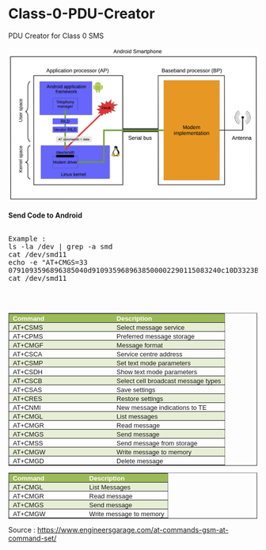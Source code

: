 # Class-0-PDU-Creator
PDU Creator for Class 0 SMS
<br><br>
<img src="android_modem.png" />
<br><br>
<b>Send Code to Android</b>
<br><br>
<pre>Example : 
ls -la /dev | grep -a smd 
cat /dev/smd11
echo -e "AT+CMGS=33
0791093596896385040d9109359689638500002290115083240c10D3323BDC4EBB41417639BFAEB75D\r" > /dev/smd11
cat /dev/smd11
</pre>
<br><br>
<table style="width: 99.82%; border-collapse: collapse;" border="1" width="99%" cellspacing="0" cellpadding="0">
<tbody>
<tr>
<td style="width: 48.2%; border-width: 1pt medium 1pt 1pt; border-style: solid none solid solid; border-color: #b3cc82 -moz-use-text-color #b3cc82 #b3cc82; background: none repeat scroll 0% 0% #9bbb59; padding: 0cm 5.4pt;" valign="top" width="48%">
<div style="margin-bottom: 0.0001pt; text-align: justify; line-height: normal;"><span style="color: #ffffff;"><strong><span style="font-size: small;"><span style="font-family: Arial;">Command</span></span></strong></span></div>
</td>
<td style="width: 51.8%; border-width: 1pt 1pt 1pt medium; border-style: solid solid solid none; border-color: #b3cc82 #b3cc82 #b3cc82 -moz-use-text-color; background: none repeat scroll 0% 0% #9bbb59; padding: 0cm 5.4pt;" valign="top" width="51%">
<div style="margin-bottom: 0.0001pt; text-align: justify; line-height: normal;"><span style="color: #ffffff;"><strong><span style="font-size: small;"><span style="font-family: Arial;">Description</span></span></strong></span></div>
</td>
</tr>
<tr>
<td style="width: 48.2%; border-width: medium medium 1pt 1pt; border-style: none none solid solid; border-color: -moz-use-text-color -moz-use-text-color #b3cc82 #b3cc82; background: none repeat scroll 0% 0% #e6eed5; padding: 0cm 5.4pt;" valign="top" width="48%">
<div style="margin-bottom: 0.0001pt; text-align: justify; line-height: normal;"><span style="font-size: small;"><span style="font-family: Arial;">AT+CSMS</span></span></div>
</td>
<td style="width: 51.8%; border-width: medium 1pt 1pt medium; border-style: none solid solid none; border-color: -moz-use-text-color #b3cc82 #b3cc82 -moz-use-text-color; background: none repeat scroll 0% 0% #e6eed5; padding: 0cm 5.4pt;" valign="top" width="51%">
<div style="margin-bottom: 0.0001pt; text-align: justify; line-height: normal;"><span style="font-size: small;"><span style="font-family: Arial;">Select message service</span></span></div>
</td>
</tr>
<tr>
<td style="width: 48.2%; border-width: medium medium 1pt 1pt; border-style: none none solid solid; border-color: -moz-use-text-color -moz-use-text-color #b3cc82 #b3cc82; padding: 0cm 5.4pt;" valign="top" width="48%">
<div style="margin-bottom: 0.0001pt; text-align: justify; line-height: normal;"><span style="font-size: small;"><span style="font-family: Arial;">AT+CPMS</span></span></div>
</td>
<td style="width: 51.8%; border-width: medium 1pt 1pt medium; border-style: none solid solid none; border-color: -moz-use-text-color #b3cc82 #b3cc82 -moz-use-text-color; padding: 0cm 5.4pt;" valign="top" width="51%">
<div style="margin-bottom: 0.0001pt; text-align: justify; line-height: normal;"><span style="font-size: small;"><span style="font-family: Arial;">Preferred message storage</span></span></div>
</td>
</tr>
<tr>
<td style="width: 48.2%; border-width: medium medium 1pt 1pt; border-style: none none solid solid; border-color: -moz-use-text-color -moz-use-text-color #b3cc82 #b3cc82; background: none repeat scroll 0% 0% #e6eed5; padding: 0cm 5.4pt;" valign="top" width="48%">
<div style="margin-bottom: 0.0001pt; text-align: justify; line-height: normal;"><span style="font-size: small;"><span style="font-family: Arial;">AT+CMGF</span></span></div>
</td>
<td style="width: 51.8%; border-width: medium 1pt 1pt medium; border-style: none solid solid none; border-color: -moz-use-text-color #b3cc82 #b3cc82 -moz-use-text-color; background: none repeat scroll 0% 0% #e6eed5; padding: 0cm 5.4pt;" valign="top" width="51%">
<div style="margin-bottom: 0.0001pt; text-align: justify; line-height: normal;"><span style="font-size: small;"><span style="font-family: Arial;">Message format</span></span></div>
</td>
</tr>
<tr>
<td style="width: 48.2%; border-width: medium medium 1pt 1pt; border-style: none none solid solid; border-color: -moz-use-text-color -moz-use-text-color #b3cc82 #b3cc82; padding: 0cm 5.4pt;" valign="top" width="48%">
<div style="margin-bottom: 0.0001pt; text-align: justify; line-height: normal;"><span style="font-size: small;"><span style="font-family: Arial;">AT+CSCA</span></span></div>
</td>
<td style="width: 51.8%; border-width: medium 1pt 1pt medium; border-style: none solid solid none; border-color: -moz-use-text-color #b3cc82 #b3cc82 -moz-use-text-color; padding: 0cm 5.4pt;" valign="top" width="51%">
<div style="margin-bottom: 0.0001pt; text-align: justify; line-height: normal;"><span style="font-size: small;"><span style="font-family: Arial;">Service centre address</span></span></div>
</td>
</tr>
<tr>
<td style="width: 48.2%; border-width: medium medium 1pt 1pt; border-style: none none solid solid; border-color: -moz-use-text-color -moz-use-text-color #b3cc82 #b3cc82; background: none repeat scroll 0% 0% #e6eed5; padding: 0cm 5.4pt;" valign="top" width="48%">
<div style="margin-bottom: 0.0001pt; text-align: justify; line-height: normal;"><span style="font-size: small;"><span style="font-family: Arial;">AT+CSMP</span></span></div>
</td>
<td style="width: 51.8%; border-width: medium 1pt 1pt medium; border-style: none solid solid none; border-color: -moz-use-text-color #b3cc82 #b3cc82 -moz-use-text-color; background: none repeat scroll 0% 0% #e6eed5; padding: 0cm 5.4pt;" valign="top" width="51%">
<div style="margin-bottom: 0.0001pt; text-align: justify; line-height: normal;"><span style="font-size: small;"><span style="font-family: Arial;">Set text mode parameters</span></span></div>
</td>
</tr>
<tr>
<td style="width: 48.2%; border-width: medium medium 1pt 1pt; border-style: none none solid solid; border-color: -moz-use-text-color -moz-use-text-color #b3cc82 #b3cc82; padding: 0cm 5.4pt;" valign="top" width="48%">
<div style="margin-bottom: 0.0001pt; text-align: justify; line-height: normal;"><span style="font-size: small;"><span style="font-family: Arial;">AT+CSDH</span></span></div>
</td>
<td style="width: 51.8%; border-width: medium 1pt 1pt medium; border-style: none solid solid none; border-color: -moz-use-text-color #b3cc82 #b3cc82 -moz-use-text-color; padding: 0cm 5.4pt;" valign="top" width="51%">
<div style="margin-bottom: 0.0001pt; text-align: justify; line-height: normal;"><span style="font-size: small;"><span style="font-family: Arial;">Show text mode parameters</span></span></div>
</td>
</tr>
<tr>
<td style="width: 48.2%; border-width: medium medium 1pt 1pt; border-style: none none solid solid; border-color: -moz-use-text-color -moz-use-text-color #b3cc82 #b3cc82; background: none repeat scroll 0% 0% #e6eed5; padding: 0cm 5.4pt;" valign="top" width="48%">
<div style="margin-bottom: 0.0001pt; text-align: justify; line-height: normal;"><span style="font-size: small;"><span style="font-family: Arial;">AT+CSCB</span></span></div>
</td>
<td style="width: 51.8%; border-width: medium 1pt 1pt medium; border-style: none solid solid none; border-color: -moz-use-text-color #b3cc82 #b3cc82 -moz-use-text-color; background: none repeat scroll 0% 0% #e6eed5; padding: 0cm 5.4pt;" valign="top" width="51%">
<div style="margin-bottom: 0.0001pt; text-align: justify; line-height: normal;"><span style="font-size: small;"><span style="font-family: Arial;">Select cell broadcast message types</span></span></div>
</td>
</tr>
<tr>
<td style="width: 48.2%; border-width: medium medium 1pt 1pt; border-style: none none solid solid; border-color: -moz-use-text-color -moz-use-text-color #b3cc82 #b3cc82; padding: 0cm 5.4pt;" valign="top" width="48%">
<div style="margin-bottom: 0.0001pt; text-align: justify; line-height: normal;"><span style="font-size: small;"><span style="font-family: Arial;">AT+CSAS</span></span></div>
</td>
<td style="width: 51.8%; border-width: medium 1pt 1pt medium; border-style: none solid solid none; border-color: -moz-use-text-color #b3cc82 #b3cc82 -moz-use-text-color; padding: 0cm 5.4pt;" valign="top" width="51%">
<div style="margin-bottom: 0.0001pt; text-align: justify; line-height: normal;"><span style="font-size: small;"><span style="font-family: Arial;">Save settings</span></span></div>
</td>
</tr>
<tr>
<td style="width: 48.2%; border-width: medium medium 1pt 1pt; border-style: none none solid solid; border-color: -moz-use-text-color -moz-use-text-color #b3cc82 #b3cc82; background: none repeat scroll 0% 0% #e6eed5; padding: 0cm 5.4pt;" valign="top" width="48%">
<div style="margin-bottom: 0.0001pt; text-align: justify; line-height: normal;"><span style="font-size: small;"><span style="font-family: Arial;">AT+CRES</span></span></div>
</td>
<td style="width: 51.8%; border-width: medium 1pt 1pt medium; border-style: none solid solid none; border-color: -moz-use-text-color #b3cc82 #b3cc82 -moz-use-text-color; background: none repeat scroll 0% 0% #e6eed5; padding: 0cm 5.4pt;" valign="top" width="51%">
<div style="margin-bottom: 0.0001pt; text-align: justify; line-height: normal;"><span style="font-size: small;"><span style="font-family: Arial;">Restore settings</span></span></div>
</td>
</tr>
<tr>
<td style="width: 48.2%; border-width: medium medium 1pt 1pt; border-style: none none solid solid; border-color: -moz-use-text-color -moz-use-text-color #b3cc82 #b3cc82; padding: 0cm 5.4pt;" valign="top" width="48%">
<div style="margin-bottom: 0.0001pt; text-align: justify; line-height: normal;"><span style="font-size: small;"><span style="font-family: Arial;">AT+CNMI</span></span></div>
</td>
<td style="width: 51.8%; border-width: medium 1pt 1pt medium; border-style: none solid solid none; border-color: -moz-use-text-color #b3cc82 #b3cc82 -moz-use-text-color; padding: 0cm 5.4pt;" valign="top" width="51%">
<div style="margin-bottom: 0.0001pt; text-align: justify; line-height: normal;"><span style="font-size: small;"><span style="font-family: Arial;">New message indications to TE</span></span></div>
</td>
</tr>
<tr>
<td style="width: 48.2%; border-width: medium medium 1pt 1pt; border-style: none none solid solid; border-color: -moz-use-text-color -moz-use-text-color #b3cc82 #b3cc82; background: none repeat scroll 0% 0% #e6eed5; padding: 0cm 5.4pt;" valign="top" width="48%">
<div style="margin-bottom: 0.0001pt; text-align: justify; line-height: normal;"><span style="font-size: small;"><span style="font-family: Arial;">AT+CMGL</span></span></div>
</td>
<td style="width: 51.8%; border-width: medium 1pt 1pt medium; border-style: none solid solid none; border-color: -moz-use-text-color #b3cc82 #b3cc82 -moz-use-text-color; background: none repeat scroll 0% 0% #e6eed5; padding: 0cm 5.4pt;" valign="top" width="51%">
<div style="margin-bottom: 0.0001pt; text-align: justify; line-height: normal;"><span style="font-size: small;"><span style="font-family: Arial;">List messages</span></span></div>
</td>
</tr>
<tr>
<td style="width: 48.2%; border-width: medium medium 1pt 1pt; border-style: none none solid solid; border-color: -moz-use-text-color -moz-use-text-color #b3cc82 #b3cc82; padding: 0cm 5.4pt;" valign="top" width="48%">
<div style="margin-bottom: 0.0001pt; text-align: justify; line-height: normal;"><span style="font-size: small;"><span style="font-family: Arial;">AT+CMGR</span></span></div>
</td>
<td style="width: 51.8%; border-width: medium 1pt 1pt medium; border-style: none solid solid none; border-color: -moz-use-text-color #b3cc82 #b3cc82 -moz-use-text-color; padding: 0cm 5.4pt;" valign="top" width="51%">
<div style="margin-bottom: 0.0001pt; text-align: justify; line-height: normal;"><span style="font-size: small;"><span style="font-family: Arial;">Read message</span></span></div>
</td>
</tr>
<tr>
<td style="width: 48.2%; border-width: medium medium 1pt 1pt; border-style: none none solid solid; border-color: -moz-use-text-color -moz-use-text-color #b3cc82 #b3cc82; background: none repeat scroll 0% 0% #e6eed5; padding: 0cm 5.4pt;" valign="top" width="48%">
<div style="margin-bottom: 0.0001pt; text-align: justify; line-height: normal;"><span style="font-size: small;"><span style="font-family: Arial;">AT+CMGS</span></span></div>
</td>
<td style="width: 51.8%; border-width: medium 1pt 1pt medium; border-style: none solid solid none; border-color: -moz-use-text-color #b3cc82 #b3cc82 -moz-use-text-color; background: none repeat scroll 0% 0% #e6eed5; padding: 0cm 5.4pt;" valign="top" width="51%">
<div style="margin-bottom: 0.0001pt; text-align: justify; line-height: normal;"><span style="font-size: small;"><span style="font-family: Arial;">Send message</span></span></div>
</td>
</tr>
<tr>
<td style="width: 48.2%; border-width: medium medium 1pt 1pt; border-style: none none solid solid; border-color: -moz-use-text-color -moz-use-text-color #b3cc82 #b3cc82; padding: 0cm 5.4pt;" valign="top" width="48%">
<div style="margin-bottom: 0.0001pt; text-align: justify; line-height: normal;"><span style="font-size: small;"><span style="font-family: Arial;">AT+CMSS</span></span></div>
</td>
<td style="width: 51.8%; border-width: medium 1pt 1pt medium; border-style: none solid solid none; border-color: -moz-use-text-color #b3cc82 #b3cc82 -moz-use-text-color; padding: 0cm 5.4pt;" valign="top" width="51%">
<div style="margin-bottom: 0.0001pt; text-align: justify; line-height: normal;"><span style="font-size: small;"><span style="font-family: Arial;">Send message from storage</span></span></div>
</td>
</tr>
<tr>
<td style="width: 48.2%; border-width: medium medium 1pt 1pt; border-style: none none solid solid; border-color: -moz-use-text-color -moz-use-text-color #b3cc82 #b3cc82; background: none repeat scroll 0% 0% #e6eed5; padding: 0cm 5.4pt;" valign="top" width="48%">
<div style="margin-bottom: 0.0001pt; text-align: justify; line-height: normal;"><span style="font-size: small;"><span style="font-family: Arial;">AT+CMGW</span></span></div>
</td>
<td style="width: 51.8%; border-width: medium 1pt 1pt medium; border-style: none solid solid none; border-color: -moz-use-text-color #b3cc82 #b3cc82 -moz-use-text-color; background: none repeat scroll 0% 0% #e6eed5; padding: 0cm 5.4pt;" valign="top" width="51%">
<div style="margin-bottom: 0.0001pt; text-align: justify; line-height: normal;"><span style="font-size: small;"><span style="font-family: Arial;">Write message to memory</span></span></div>
</td>
</tr>
<tr>
<td style="width: 48.2%; border-width: medium medium 1pt 1pt; border-style: none none solid solid; border-color: -moz-use-text-color -moz-use-text-color #b3cc82 #b3cc82; padding: 0cm 5.4pt;" valign="top" width="48%">
<div style="margin-bottom: 0.0001pt; text-align: justify; line-height: normal;"><span style="font-size: small;"><span style="font-family: Arial;">AT+CMGD</span></span></div>
</td>
<td style="width: 51.8%; border-width: medium 1pt 1pt medium; border-style: none solid solid none; border-color: -moz-use-text-color #b3cc82 #b3cc82 -moz-use-text-color; padding: 0cm 5.4pt;" valign="top" width="51%">
<div style="margin-bottom: 0.0001pt; text-align: justify; line-height: normal;"><span style="font-size: small;"><span style="font-family: Arial;">Delete message</span></span></div>
</td>
</tr>
</tbody>
</table>

<table style="width: 99.82%; border-collapse: collapse;" border="1" width="99%" cellspacing="0" cellpadding="0">
<tbody>
<tr>
<td style="width: 48.22%; border-width: 1pt medium 1pt 1pt; border-style: solid none solid solid; border-color: #b3cc82 -moz-use-text-color #b3cc82 #b3cc82; background: none repeat scroll 0% 0% #9bbb59; padding: 0cm 5.4pt;" valign="top" width="48%">
<div style="margin-bottom: 0.0001pt; text-align: justify; line-height: normal;"><span style="color: #ffffff;"><strong><span style="font-size: small;"><span style="font-family: Arial;">Command</span></span></strong></span></div>
</td>
<td style="width: 51.78%; border-width: 1pt 1pt 1pt medium; border-style: solid solid solid none; border-color: #b3cc82 #b3cc82 #b3cc82 -moz-use-text-color; background: none repeat scroll 0% 0% #9bbb59; padding: 0cm 5.4pt;" valign="top" width="51%">
<div style="margin-bottom: 0.0001pt; text-align: justify; line-height: normal;"><span style="color: #ffffff;"><strong><span style="font-size: small;"><span style="font-family: Arial;">Description</span></span></strong></span></div>
</td>
</tr>
<tr>
<td style="width: 48.22%; border-width: medium medium 1pt 1pt; border-style: none none solid solid; border-color: -moz-use-text-color -moz-use-text-color #b3cc82 #b3cc82; background: none repeat scroll 0% 0% #e6eed5; padding: 0cm 5.4pt;" valign="top" width="48%">
<div style="margin-bottom: 0.0001pt; text-align: justify; line-height: normal;"><span style="font-size: small;"><span style="font-family: Arial;">AT+CMGL</span></span></div>
</td>
<td style="width: 51.78%; border-width: medium 1pt 1pt medium; border-style: none solid solid none; border-color: -moz-use-text-color #b3cc82 #b3cc82 -moz-use-text-color; background: none repeat scroll 0% 0% #e6eed5; padding: 0cm 5.4pt;" valign="top" width="51%">
<div style="margin-bottom: 0.0001pt; text-align: justify; line-height: normal;"><span style="font-size: small;"><span style="font-family: Arial;">List Messages</span></span></div>
</td>
</tr>
<tr>
<td style="width: 48.22%; border-width: medium medium 1pt 1pt; border-style: none none solid solid; border-color: -moz-use-text-color -moz-use-text-color #b3cc82 #b3cc82; padding: 0cm 5.4pt;" valign="top" width="48%">
<div style="margin-bottom: 0.0001pt; text-align: justify; line-height: normal;"><span style="font-size: small;"><span style="font-family: Arial;">AT+CMGR</span></span></div>
</td>
<td style="width: 51.78%; border-width: medium 1pt 1pt medium; border-style: none solid solid none; border-color: -moz-use-text-color #b3cc82 #b3cc82 -moz-use-text-color; padding: 0cm 5.4pt;" valign="top" width="51%">
<div style="margin-bottom: 0.0001pt; text-align: justify; line-height: normal;"><span style="font-size: small;"><span style="font-family: Arial;">Read message</span></span></div>
</td>
</tr>
<tr>
<td style="width: 48.22%; border-width: medium medium 1pt 1pt; border-style: none none solid solid; border-color: -moz-use-text-color -moz-use-text-color #b3cc82 #b3cc82; background: none repeat scroll 0% 0% #e6eed5; padding: 0cm 5.4pt;" valign="top" width="48%">
<div style="margin-bottom: 0.0001pt; text-align: justify; line-height: normal;"><span style="font-size: small;"><span style="font-family: Arial;">AT+CMGS</span></span></div>
</td>
<td style="width: 51.78%; border-width: medium 1pt 1pt medium; border-style: none solid solid none; border-color: -moz-use-text-color #b3cc82 #b3cc82 -moz-use-text-color; background: none repeat scroll 0% 0% #e6eed5; padding: 0cm 5.4pt;" valign="top" width="51%">
<div style="margin-bottom: 0.0001pt; text-align: justify; line-height: normal;"><span style="font-size: small;"><span style="font-family: Arial;">Send message</span></span></div>
</td>
</tr>
<tr>
<td style="width: 48.22%; border-width: medium medium 1pt 1pt; border-style: none none solid solid; border-color: -moz-use-text-color -moz-use-text-color #b3cc82 #b3cc82; padding: 0cm 5.4pt;" valign="top" width="48%">
<div style="margin-bottom: 0.0001pt; text-align: justify; line-height: normal;"><span style="font-size: small;"><span style="font-family: Arial;">AT+CMGW</span></span></div>
</td>
<td style="width: 51.78%; border-width: medium 1pt 1pt medium; border-style: none solid solid none; border-color: -moz-use-text-color #b3cc82 #b3cc82 -moz-use-text-color; padding: 0cm 5.4pt;" valign="top" width="51%">
<div style="margin-bottom: 0.0001pt; text-align: justify; line-height: normal;"><span style="font-size: small;"><span style="font-family: Arial;">Write message to memory</span></span></div>
</td>
</tr>
</tbody>
</table>

Source : https://www.engineersgarage.com/at-commands-gsm-at-command-set/

